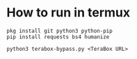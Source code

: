# How to run in termux

```
pkg install git python3 python-pip
pip install requests bs4 humanize

python3 terabox-bypass.py <TeraBox URL>
```
